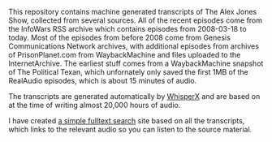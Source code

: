 This repository contains machine generated transcripts of The Alex Jones Show, collected from several sources.
All of the recent episodes come from the InfoWars RSS archive which contains episodes from 2008-03-18
to today. Most of the episodes from before 2008 come from Genesis Communications Network archives, with
additional episodes from archives of PrisonPlanet.com from WaybackMachine and files uploaded to the InternetArchive. 
The earliest stuff comes from a WaybackMachine snapshot of The Political Texan, which unfornately only saved the first 1MB
of the RealAudio episodes, which is about 15 minutes of audio. 

The transcripts are generated automatically by [WhisperX](https://github.com/m-bain/whisperX) and are based on at the time of writing almost 20,000 hours
of audio.

I have created [a simple fulltext search](https://fight.fudgie.org) site based on all the transcripts, which links to the relevant
audio so you can listen to the source material.

